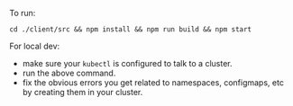 To run:
```
cd ./client/src && npm install && npm run build && npm start
```

For local dev:
- make sure your `kubectl` is configured to talk to a cluster.
- run the above command.
- fix the obvious errors you get related to namespaces, configmaps, etc by creating them in your cluster.
